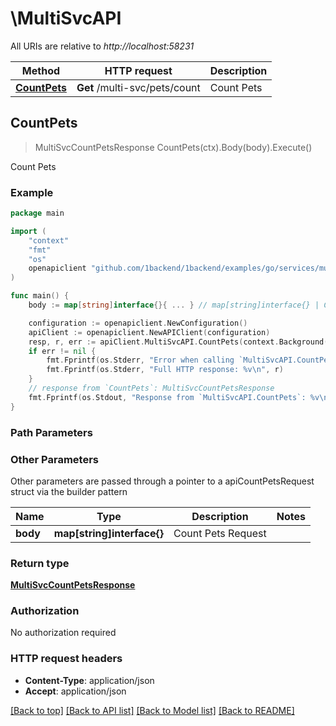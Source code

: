 # \MultiSvcAPI

All URIs are relative to *http://localhost:58231*

Method | HTTP request | Description
------------- | ------------- | -------------
[**CountPets**](MultiSvcAPI.md#CountPets) | **Get** /multi-svc/pets/count | Count Pets



## CountPets

> MultiSvcCountPetsResponse CountPets(ctx).Body(body).Execute()

Count Pets



### Example

```go
package main

import (
	"context"
	"fmt"
	"os"
	openapiclient "github.com/1backend/1backend/examples/go/services/multi/client"
)

func main() {
	body := map[string]interface{}{ ... } // map[string]interface{} | Count Pets Request (optional)

	configuration := openapiclient.NewConfiguration()
	apiClient := openapiclient.NewAPIClient(configuration)
	resp, r, err := apiClient.MultiSvcAPI.CountPets(context.Background()).Body(body).Execute()
	if err != nil {
		fmt.Fprintf(os.Stderr, "Error when calling `MultiSvcAPI.CountPets``: %v\n", err)
		fmt.Fprintf(os.Stderr, "Full HTTP response: %v\n", r)
	}
	// response from `CountPets`: MultiSvcCountPetsResponse
	fmt.Fprintf(os.Stdout, "Response from `MultiSvcAPI.CountPets`: %v\n", resp)
}
```

### Path Parameters



### Other Parameters

Other parameters are passed through a pointer to a apiCountPetsRequest struct via the builder pattern


Name | Type | Description  | Notes
------------- | ------------- | ------------- | -------------
 **body** | **map[string]interface{}** | Count Pets Request | 

### Return type

[**MultiSvcCountPetsResponse**](MultiSvcCountPetsResponse.md)

### Authorization

No authorization required

### HTTP request headers

- **Content-Type**: application/json
- **Accept**: application/json

[[Back to top]](#) [[Back to API list]](../README.md#documentation-for-api-endpoints)
[[Back to Model list]](../README.md#documentation-for-models)
[[Back to README]](../README.md)

